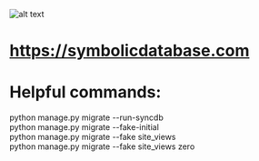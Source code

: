 ![alt text](https://lucid.app/publicSegments/view/0d0a8501-ad73-4240-b690-a8d7c7d4f0d0/image.jpeg)

# https://symbolicdatabase.com

# Helpful commands:

python manage.py migrate --run-syncdb\
python manage.py migrate --fake-initial\
python manage.py migrate --fake site_views\
python manage.py migrate --fake site_views zero
